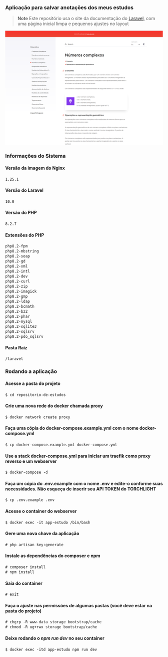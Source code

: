 ### Aplicação para salvar anotações dos meus estudos

> **Note**
> Este repositório usa o site da documentação do [Laravel](https://github.com/laravel/laravel.com), com uma página inicial limpa e pequenos ajustes no layout

![Screenshot](screenshot.png)

### Informações do Sistema

#### Versão da imagem do Nginx
    1.25.1

#### Versão do Laravel
    10.0

#### Versão do PHP
    8.2.7

#### Extensões do PHP
    php8.2-fpm
    php8.2-mbstring
    php8.2-soap
    php8.2-gd
    php8.2-xml
    php8.2-intl
    php8.2-dev
    php8.2-curl
    php8.2-zip
    php8.2-imagick
    php8.2-gmp
    php8.2-ldap
    php8.2-bcmath
    php8.2-bz2
    php8.2-phar
    php8.2-mysql
    php8.2-sqlite3
    php8.2-sqlsrv
    php8.2-pdo_sqlsrv

#### Pasta Raiz
    /laravel

### Rodando a aplicação

#### Acesse a pasta do projeto
    $ cd repositorio-de-estudos

#### Crie uma nova rede do docker chamada proxy
    $ docker network create proxy

#### Faça uma cópia do docker-compose.example.yml com o nome docker-compose.yml
    $ cp docker-compose.example.yml docker-compose.yml

#### Use a stack docker-compose.yml para iniciar um traefik como proxy reverso e um webserver
    $ docker-compose -d

#### Faça um cópia do .env.example com o nome .env e edite-o conforme suas necessidades. Não esqueça de inserir seu API TOKEN do TORCHLIGHT
    $ cp .env.example .env

#### Acesse o container do webserver
    $ docker exec -it app-estudo /bin/bash

#### Gere uma nova chave da aplicação 
    # php artisan key:generate

#### Instale as dependências do composer e npm
    # composer install
    # npm install

#### Saia do container
    # exit

#### Faça o ajuste nas permissões de algumas pastas (você deve estar na pasta do projeto)
    # chgrp -R www-data storage bootstrap/cache
    # chmod -R ug+rwx storage bootstrap/cache

#### Deixe rodando o _npm run dev_ no seu container
    $ docker exec -itd app-estudo npm run dev
